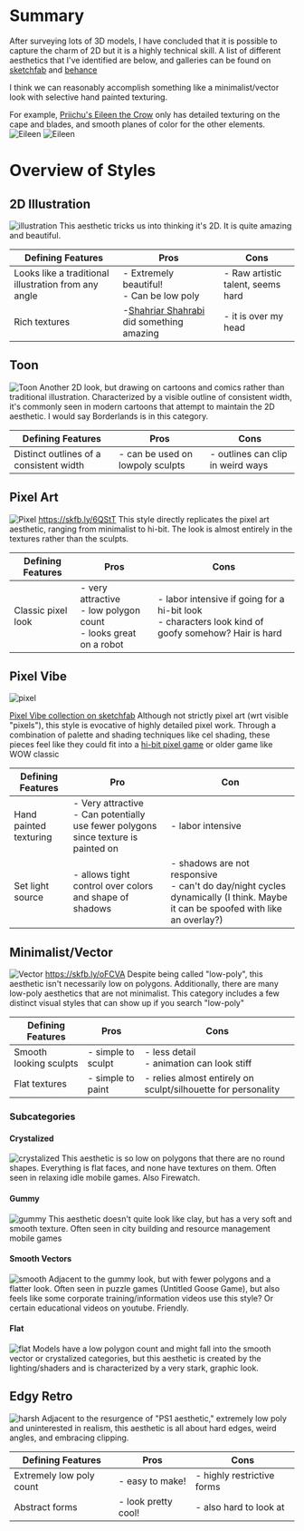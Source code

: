 # Summary

After surveying lots of 3D models, I have concluded that it is possible to capture the charm of 2D but it is a highly technical skill. A list of different aesthetics that I've identified are below, and galleries can be found on [sketchfab](https://sketchfab.com/snarkishark/collections) and [behance](https://www.behance.net/elisabewilliam5/moodboards)

I think we can reasonably accomplish something like a minimalist/vector look with selective hand painted texturing.

For example, [Priichu's Eileen the Crow](https://skfb.ly/VTUt) only has detailed texturing on the cape and blades, and smooth planes of color for the other elements.
![Eileen](eileen1.png "Eileen")
![Eileen](eileen2.png "Eileen")

# Overview of Styles

## 2D Illustration

![illustration](illustration.png "Illustration")
This aesthetic tricks us into thinking it's 2D. It is quite amazing and beautiful.


| Defining Features                                    | Pros                                                              | Cons                              |
| ------------------------------------------------------ | ------------------------------------------------------------------- | ----------------------------------- |
| Looks like a traditional illustration from any angle | - Extremely beautiful!<br>- Can be low poly                       | - Raw artistic talent, seems hard |
| Rich textures                                        | -[Shahriar Shahrabi](https://skfb.ly/oHKM6) did something amazing | - it is over my head              |

## Toon

![Toon](toon.png "Toon")
Another 2D look, but drawing on cartoons and comics rather than traditional illustration. Characterized by a visible outline of consistent width, it's commonly seen in modern cartoons that attempt to maintain the 2D aesthetic. I would say Borderlands is in this category.


| Defining Features                       | Pros                             | Cons                              |
| ----------------------------------------- | ---------------------------------- | ----------------------------------- |
| Distinct outlines of a consistent width | - can be used on lowpoly sculpts | - outlines can clip in weird ways |

## Pixel Art

![Pixel](pixel_art_scene.png "Pixel Town")
https://skfb.ly/6QStT
This style directly replicates the pixel art aesthetic, ranging from minimalist to hi-bit. The look is almost entirely in the textures rather than the sculpts.


| Defining Features  | Pros                                                                 | Cons                                                                                                  |
| -------------------- | ---------------------------------------------------------------------- | ------------------------------------------------------------------------------------------------------- |
| Classic pixel look | - very attractive<br>- low polygon count<br>- looks great on a robot | - labor intensive if going for a hi-bit look<br>- characters look kind of goofy somehow? Hair is hard |

## Pixel Vibe

![pixel](pixel_vibe_store.png "Pixel Vibe")

[Pixel Vibe collection on sketchfab](https://sketchfab.com/snarkishark/collections/pixel-vibe-5e38620a67974167947a0f1db1a4f57a)
Although not strictly pixel art (wrt visible "pixels"), this style is evocative of highly detailed pixel work. Through a combination of palette and shading techniques like cel shading, these pieces feel like they could fit into a [hi-bit pixel game](http://dpadstudio.com/Blog/postHibit.html#shareSection) or older game like WOW classic


| Defining Features      | Pro                                                                                   | Con                                                                                                                              |
| ------------------------ | --------------------------------------------------------------------------------------- | ---------------------------------------------------------------------------------------------------------------------------------- |
| Hand painted texturing | - Very attractive<br>- Can potentially use fewer polygons since texture is painted on | - labor intensive<br>                                                                                                            |
| Set light source       | - allows tight control over colors and shape of shadows                               | - shadows are not responsive<br>- can't do day/night cycles dynamically (I think. Maybe it can be spoofed with like an overlay?) |

## Minimalist/Vector

![Vector](vector_animals.png "Vector")
https://skfb.ly/oFCVA
Despite being called "low-poly", this aesthetic isn't necessarily low on polygons. Additionally, there are many low-poly aesthetics that are not minimalist. This category includes a few distinct visual styles that can show up if you search "low-poly"


| Defining Features      | Pros               | Cons                                                          |
| ------------------------ | -------------------- | --------------------------------------------------------------- |
| Smooth looking sculpts | - simple to sculpt | -  less detail<br>- animation can look stiff                  |
| Flat textures          | - simple to paint  | - relies almost entirely on sculpt/silhouette for personality |

### Subcategories

#### Crystalized

![crystalized](crystalized.png "crystalized")
This aesthetic is so low on polygons that there are no round shapes. Everything is flat faces, and none have textures on them. Often seen in relaxing idle mobile games. Also Firewatch.

#### Gummy

![gummy](gummy.png "gummy")
This aesthetic doesn't quite look like clay, but has a very soft and smooth texture. Often seen in city building and resource management mobile games

#### Smooth Vectors

![smooth](smooth.png "smooth")
Adjacent to the gummy look, but with fewer polygons and a flatter look. Often seen in puzzle games (Untitled Goose Game), but also feels like some corporate training/information videos use this style? Or certain educational videos on youtube. Friendly.

#### Flat

![flat](flat.png "flat")
Models have a low polygon count and might fall into the smooth vector or crystalized categories, but this aesthetic is created by the lighting/shaders and is characterized by a very stark, graphic look.

## Edgy Retro

![harsh](harsh.png "harsh")
Adjacent to the resurgence of "PS1 aesthetic," extremely low poly and uninterested in realism, this aesthetic is all about hard edges, weird angles, and embracing clipping.


| Defining Features        | Pros                | Cons                       |
| -------------------------- | --------------------- | ---------------------------- |
| Extremely low poly count | - easy to make!     | - highly restrictive forms |
| Abstract forms           | - look pretty cool! | - also hard to look at     |
